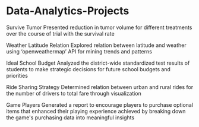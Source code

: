 # Data-Analytics-Projects

Survive Tumor
Presented reduction in tumor volume for different treatments over the course of trial with the survival rate

Weather Latitude Relation
Explored relation between latitude and weather using ‘openweathermap’ API for mining trends and patterns

Ideal School Budget
Analyzed the district-wide standardized test results of students to make strategic decisions for future school budgets and priorities

Ride Sharing Strategy
Determined relation between urban and rural rides for the number of drivers to total fare through visualization

Game Players
Generated a report to encourage players to purchase optional items that enhanced their playing experience achieved by breaking down the game's purchasing data into meaningful insights
